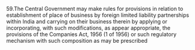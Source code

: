 59.The Central Government may make rules for provisions in relation to establishment of place of business by foreign limited liability partnerships within India and carrying on their business therein by applying or incorporating, with such modifications, as appear appropriate, the provisions of the Companies Act, 1956 (1 of 1956) or such regulatory mechanism with such composition as may be prescribed
